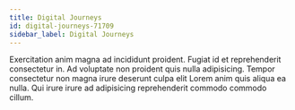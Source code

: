 ```yaml
---
title: Digital Journeys
id: digital-journeys-71709
sidebar_label: Digital Journeys
---
```


Exercitation anim magna ad incididunt proident. Fugiat id et reprehenderit consectetur in. Ad voluptate non proident quis nulla adipisicing. Tempor consectetur non magna irure deserunt culpa elit Lorem anim quis aliqua ea nulla. Qui irure irure ad adipisicing reprehenderit commodo commodo cillum.

